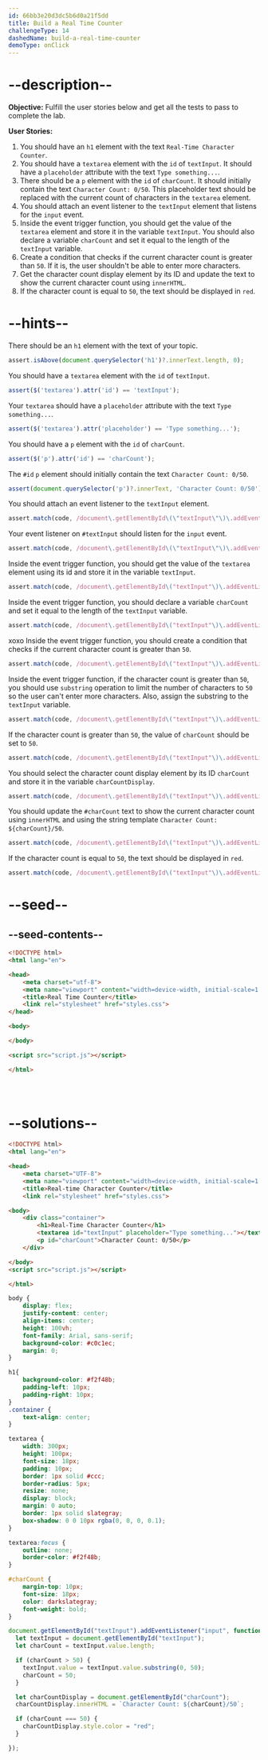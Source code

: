 ```yaml
---
id: 66bb3e20d3dc5b6d0a21f5dd
title: Build a Real Time Counter
challengeType: 14
dashedName: build-a-real-time-counter
demoType: onClick
---
```


# --description--

**Objective:** Fulfill the user stories below and get all the tests to pass to complete the lab. 

**User Stories:**

1. You should have an `h1` element with the text `Real-Time Character Counter`.
1. You should have a `textarea` element with the `id` of `textInput`. It should have a `placeholder` attribute with the text `Type something...`.
1. There should be a `p` element with the `id` of `charCount`. It should initially contain the text `Character Count: 0/50`. This placeholder text should be replaced with the current count of characters in the `textarea` element.
1. You should attach an event listener to the `textInput` element that listens for the `input` event. 
1. Inside the event trigger function, you should get the value of the `textarea` element and store it in the variable `textInput`. You should also declare a variable `charCount` and set it equal to the length of the `textInput` variable.
1. Create a condition that checks if the current character count is greater than `50`. If it is, the user shouldn't be able to enter more characters. 
1. Get the character count display element by its ID and update the text to show the current character count using `innerHTML`.
1. If the character count is equal to `50`, the text should be displayed in `red`. 

# --hints--

There should be an `h1` element with the text of your topic.

```js
assert.isAbove(document.querySelector('h1')?.innerText.length, 0);
```

You should have a `textarea` element with the `id` of `textInput`. 

```js
assert($('textarea').attr('id') == 'textInput');
```

Your `textarea` should have a `placeholder` attribute with the text `Type something...`.
    
```js
assert($('textarea').attr('placeholder') == 'Type something...');
```

You should have a `p` element with the `id` of `charCount`. 

```js
assert($('p').attr('id') == 'charCount');
```

The `#id` `p` element should initially contain the text `Character Count: 0/50`.

```js
assert(document.querySelector('p')?.innerText, 'Character Count: 0/50');
```

You should attach an event listener to the `textInput` element.

```js
assert.match(code, /document\.getElementById\(\"textInput\"\)\.addEventListener/);
```

Your event listener on `#textInput` should listen for the `input` event.

```js
assert.match(code, /document\.getElementById\(\"textInput\"\)\.addEventListener\(\"input\"/);
```

Inside the event trigger function, you should get the value of the `textarea` element using its id and store it in the variable `textInput`. 

```js
assert.match(code, /document\.getElementById\("textInput"\)\.addEventListener\("input",\s*function\s*\(\)\s*{\s+let\s+textInput\s*=\s*document\.getElementById\("textInput"\);/);
```

Inside the event trigger function, you should declare a variable `charCount` and set it equal to the length of the `textInput` variable.

```js
assert.match(code, /document\.getElementById\("textInput"\)\.addEventListener\("input",\s*function\s*\(\)\s*{\s+let\s+textInput\s*=\s*document\.getElementById\("textInput"\);\s+let\s+charCount\s*=\s*textInput\.value\.length;/);
```

xoxo Inside the event trigger function, you should create a condition that checks if the current character count is greater than `50`. 

```js
assert.match(code, /document\.getElementById\("textInput"\)\.addEventListener\("input",\s*function\s*\(\)\s*{\s+let\s+textInput\s*=\s*document\.getElementById\("textInput"\);\s+let\s+charCount\s*=\s*textInput\.value\.length;\s+if\s*\(charCount\s*>\s*50\)\s*\{/);
```

Inside the event trigger function, if the character count is greater than `50`, you should use `substring` operation to limit the number of characters to `50` so the user can't enter more characters. Also, assign the substring to the `textInput` variable.

```js
assert.match(code, /document\.getElementById\("textInput"\)\.addEventListener\("input",\s*function\s*\(\)\s*{\s+let\s+textInput\s*=\s*document\.getElementById\("textInput"\);\s+let\s+charCount\s*=\s*textInput\.value\.length;\s+if\s*\(charCount\s*>\s*50\)\s*\{\s+textInput\.value\s*=\s*textInput\.value\.substring\(0,\s*50\);/);
```

If the character count is greater than `50`, the value of `charCount` should be set to `50`.

```js
assert.match(code, /document\.getElementById\("textInput"\)\.addEventListener\("input",\s*function\s*\(\)\s*{\s+let\s+textInput\s*=\s*document\.getElementById\("textInput"\);\s+let\s+charCount\s*=\s*textInput\.value\.length;\s+if\s*\(charCount\s*>\s*50\)\s*\{\s+textInput\.value\s*=\s*textInput\.value\.substring\(0,\s*50\);\s+charCount\s*=\s*50;/);
```

You should select the character count display element by its ID `charCount` and store it in the variable `charCountDisplay`.

```js
assert.match(code, /document\.getElementById\("textInput"\)\.addEventListener\("input",\s*function\s*\(\)\s*{\s+let\s+textInput\s*=\s*document\.getElementById\("textInput"\);\s+let\s+charCount\s*=\s*textInput\.value\.length;\s+if\s*\(charCount\s*>\s*50\)\s*\{\s+textInput\.value\s*=\s*textInput\.value\.substring\(0,\s*50\);\s+charCount\s*=\s*50;\s*}\s+let\s+charCountDisplay\s*=\s*document\.getElementById\("charCount"\);/);
```

You should update the `#charCount` text to show the current character count using `innerHTML` and using the string template `Character Count: ${charCount}/50`.

```js
assert.match(code, /document\.getElementById\("textInput"\)\.addEventListener\("input",\s*function\s*\(\)\s*{\s+let\s+textInput\s*=\s*document\.getElementById\("textInput"\);\s+let\s+charCount\s*=\s*textInput\.value\.length;\s+if\s*\(charCount\s*>\s*50\)\s*\{\s+textInput\.value\s*=\s*textInput\.value\.substring\(0,\s*50\);\s+charCount\s*=\s*50;\s*}\s+let\s+charCountDisplay\s*=\s*document\.getElementById\("charCount"\);\s+charCountDisplay\.innerHTML\s*=\s*`Character Count:\s*\${charCount}\/50`;/);
```

If the character count is equal to `50`, the text should be displayed in `red`.

```js
assert.match(code, /document\.getElementById\("textInput"\)\.addEventListener\("input",\s*function\s*\(\)\s*{\s+let\s+textInput\s*=\s*document\.getElementById\("textInput"\);\s+let\s+charCount\s*=\s*textInput\.value\.length;\s+if\s*\(charCount\s*>\s*50\)\s*\{\s+textInput\.value\s*=\s*textInput\.value\.substring\(0,\s*50\);\s+charCount\s*=\s*50;\s*}\s+let\s+charCountDisplay\s*=\s*document\.getElementById\("charCount"\);\s+charCountDisplay\.innerHTML\s*=\s*`Character Count:\s*\${charCount}\/50`;\s+if\s*\(charCount\s*===\s*50\)\s*\{\s+charCountDisplay\.style\.color\s*=\s*"red";\s*}/);
```

# --seed--

## --seed-contents--

```html
<!DOCTYPE html>
<html lang="en">

<head>
    <meta charset="utf-8">
    <meta name="viewport" content="width=device-width, initial-scale=1.0">
    <title>Real Time Counter</title>
    <link rel="stylesheet" href="styles.css">
</head>

<body>

</body>

<script src="script.js"></script>

</html>
```

```css

```

```js
    
```

# --solutions--

```html
<!DOCTYPE html>
<html lang="en">

<head>
    <meta charset="UTF-8">
    <meta name="viewport" content="width=device-width, initial-scale=1.0">
    <title>Real-time Character Counter</title>
    <link rel="stylesheet" href="styles.css">

<body>
    <div class="container">
        <h1>Real-Time Character Counter</h1>
        <textarea id="textInput" placeholder="Type something..."></textarea>
        <p id="charCount">Character Count: 0/50</p>
    </div>

</body>
<script src="script.js"></script>

</html>
```

```css
body {
    display: flex;
    justify-content: center;
    align-items: center;
    height: 100vh;
    font-family: Arial, sans-serif;
    background-color: #c0c1ec;
    margin: 0;
}

h1{
    background-color: #f2f48b;
    padding-left: 10px;
    padding-right: 10px;
}
.container {
    text-align: center;
}

textarea {
    width: 300px;
    height: 100px;
    font-size: 18px;
    padding: 10px;
    border: 1px solid #ccc;
    border-radius: 5px;
    resize: none;
    display: block;
    margin: 0 auto;
    border: 1px solid slategray;
    box-shadow: 0 0 10px rgba(0, 0, 0, 0.1);
}

textarea:focus {
    outline: none;
    border-color: #f2f48b;
}

#charCount {
    margin-top: 10px;
    font-size: 18px;
    color: darkslategray;
    font-weight: bold;
}
```

```js
document.getElementById("textInput").addEventListener("input", function () {
  let textInput = document.getElementById("textInput");
  let charCount = textInput.value.length;

  if (charCount > 50) {
    textInput.value = textInput.value.substring(0, 50);
    charCount = 50;
  }

  let charCountDisplay = document.getElementById("charCount");
  charCountDisplay.innerHTML = `Character Count: ${charCount}/50`;

  if (charCount === 50) {
    charCountDisplay.style.color = "red";
  } 

});
```
